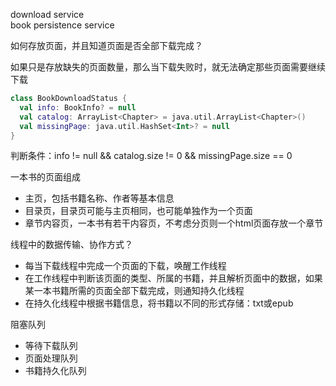 download service  
book persistence service


如何存放页面，并且知道页面是否全部下载完成？

如果只是存放缺失的页面数量，那么当下载失败时，就无法确定那些页面需要继续下载
```kotlin
class BookDownloadStatus {
  val info: BookInfo? = null
  val catalog: ArrayList<Chapter> = java.util.ArrayList<Chapter>()
  val missingPage: java.util.HashSet<Int>? = null
}
```

判断条件：info != null && catalog.size != 0 && missingPage.size == 0

一本书的页面组成
- 主页，包括书籍名称、作者等基本信息
- 目录页，目录页可能与主页相同，也可能单独作为一个页面
- 章节内容页，一本书有若干内容页，不考虑分页则一个html页面存放一个章节

线程中的数据传输、协作方式？

- 每当下载线程中完成一个页面的下载，唤醒工作线程
- 在工作线程中判断该页面的类型、所属的书籍，并且解析页面中的数据，如果某一本书籍所需的页面全部下载完成，则通知持久化线程
- 在持久化线程中根据书籍信息，将书籍以不同的形式存储：txt或epub

阻塞队列
- 等待下载队列
- 页面处理队列
- 书籍持久化队列

